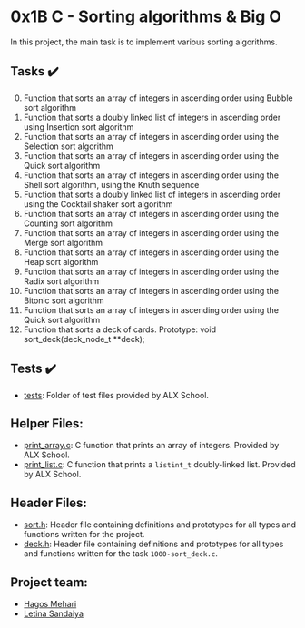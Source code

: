 # 0x1B C - Sorting algorithms & Big O

In this project, the main task is to implement various sorting algorithms.

## Tasks :heavy_check_mark:
0. Function that sorts an array of integers in ascending order using Bubble sort algorithm
1. Function that sorts a doubly linked list of integers in ascending order using Insertion sort algorithm
2. Function that sorts an array of integers in ascending order using the Selection sort algorithm
3. Function that sorts an array of integers in ascending order using the Quick sort algorithm
4. Function that sorts an array of integers in ascending order using the Shell sort algorithm, using the Knuth sequence
5. Function that sorts a doubly linked list of integers in ascending order using the Cocktail shaker sort algorithm
6. Function that sorts an array of integers in ascending order using the Counting sort algorithm
7. Function that sorts an array of integers in ascending order using the Merge sort algorithm
8. Function that sorts an array of integers in ascending order using the Heap sort algorithm
9. Function that sorts an array of integers in ascending order using the Radix sort algorithm
10. Function that sorts an array of integers in ascending order using the Bitonic sort algorithm
11. Function that sorts an array of integers in ascending order using the Quick sort algorithm
12. Function that sorts a deck of cards. Prototype: void sort_deck(deck_node_t **deck);

## Tests :heavy_check_mark:
* [tests](./tests): Folder of test files provided by ALX School.

## Helper Files:
* [print_array.c](./print_array.c): C function that prints an array of
integers. Provided by ALX School.
* [print_list.c](./print_list.c): C function that prints a `listint_t`
doubly-linked list. Provided by ALX School.

## Header Files:
* [sort.h](./sort.h): Header file containing definitions and prototypes for
all types and functions written for the project.
* [deck.h](./deck.h): Header file containing definitions and prototypes for all types
and functions written for the task `1000-sort_deck.c`.

## Project team:

- [Hagos Mehari](https://github.com/Hagos2022)
- [Letina Sandaiya](https://github.com/Letina-sage)
